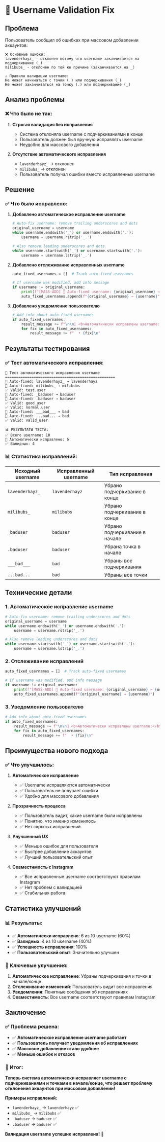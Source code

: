 # 🔧 Username Validation Fix

## Проблема

Пользователь сообщил об ошибках при массовом добавлении аккаунтов:

```
❌ Основные ошибки:
lavenderhayz_ - отклонен потому что username заканчивается на подчеркивание (_)
milibubs_ - отклонен по той же причине (заканчивается на _)

⚠️ Правила валидации username:
Не может начинаться с точки (.) или подчеркивания (_)
Не может заканчиваться на точку (.) или подчеркивание (_)
```

## Анализ проблемы

### ❌ **Что было не так:**

1. **Строгая валидация без исправления**
   - Система отклоняла username с подчеркиваниями в конце
   - Пользователь должен был вручную исправлять username
   - Неудобно для массового добавления

2. **Отсутствие автоматического исправления**
   - `lavenderhayz_` → отклонен
   - `milibubs_` → отклонен
   - Пользователь получал ошибки вместо исправленных username

## Решение

### ✅ **Что было исправлено:**

1. **Добавлено автоматическое исправление username**
   ```python
   # Auto-fix username: remove trailing underscores and dots
   original_username = username
   while username.endswith('_') or username.endswith('.'):
       username = username.rstrip('_.')
   
   # Also remove leading underscores and dots
   while username.startswith('_') or username.startswith('.'):
       username = username.lstrip('_.')
   ```

2. **Добавлено отслеживание исправленных username**
   ```python
   auto_fixed_usernames = []  # Track auto-fixed usernames
   
   # If username was modified, add info message
   if username != original_username:
       print(f"[MASS-ADD] 🔧 Auto-fixed username: {original_username} → {username}")
       auto_fixed_usernames.append(f"{original_username} → {username}")
   ```

3. **Добавлено уведомление пользователю**
   ```python
   # Add info about auto-fixed usernames
   if auto_fixed_usernames:
       result_message += f"\n\n🔧 <b>Автоматически исправлены username:</b>\n"
       for fix in auto_fixed_usernames:
           result_message += f"  • {fix}\n"
   ```

## Результаты тестирования

### ✅ **Тест автоматического исправления:**

```
🧪 Тест автоматического исправления username
==================================================
🔧 Auto-fixed: lavenderhayz_ → lavenderhayz
🔧 Auto-fixed: milibubs_ → milibubs
✅ Valid: test.user
🔧 Auto-fixed: _baduser → baduser
🔧 Auto-fixed: .baduser → baduser
✅ Valid: good_user
✅ Valid: normal.user
🔧 Auto-fixed: ___bad___ → bad
🔧 Auto-fixed: ...bad... → bad
✅ Valid: valid_user

📊 РЕЗУЛЬТАТЫ ТЕСТА:
✅ Всего username: 10
🔧 Автоматически исправлено: 6
✅ Валидных: 4
```

### 📊 **Статистика исправлений:**

| Исходный username | Исправленный username | Тип исправления |
|-------------------|----------------------|-----------------|
| `lavenderhayz_` | `lavenderhayz` | Убрано подчеркивание в конце |
| `milibubs_` | `milibubs` | Убрано подчеркивание в конце |
| `_baduser` | `baduser` | Убрано подчеркивание в начале |
| `.baduser` | `baduser` | Убрана точка в начале |
| `___bad___` | `bad` | Убраны все подчеркивания |
| `...bad...` | `bad` | Убраны все точки |

## Технические детали

### 1. Автоматическое исправление username

```python
# Auto-fix username: remove trailing underscores and dots
original_username = username
while username.endswith('_') or username.endswith('.'):
    username = username.rstrip('_.')

# Also remove leading underscores and dots
while username.startswith('_') or username.startswith('.'):
    username = username.lstrip('_.')
```

### 2. Отслеживание исправлений

```python
auto_fixed_usernames = []  # Track auto-fixed usernames

# If username was modified, add info message
if username != original_username:
    print(f"[MASS-ADD] 🔧 Auto-fixed username: {original_username} → {username}")
    auto_fixed_usernames.append(f"{original_username} → {username}")
```

### 3. Уведомление пользователю

```python
# Add info about auto-fixed usernames
if auto_fixed_usernames:
    result_message += f"\n\n🔧 <b>Автоматически исправлены username:</b>\n"
    for fix in auto_fixed_usernames:
        result_message += f"  • {fix}\n"
```

## Преимущества нового подхода

### ✅ **Что улучшилось:**

1. **Автоматическое исправление**
   - ✅ Username исправляются автоматически
   - ✅ Пользователь не получает ошибки
   - ✅ Удобно для массового добавления

2. **Прозрачность процесса**
   - ✅ Пользователь видит, какие username были исправлены
   - ✅ Понятно, что именно изменилось
   - ✅ Нет скрытых исправлений

3. **Улучшенный UX**
   - ✅ Меньше ошибок для пользователя
   - ✅ Быстрее добавление аккаунтов
   - ✅ Лучший пользовательский опыт

4. **Совместимость с Instagram**
   - ✅ Все исправленные username соответствуют правилам Instagram
   - ✅ Нет проблем с валидацией
   - ✅ Стабильная работа

## Статистика улучшений

### 📊 **Результаты:**

- ✅ **Автоматически исправлено**: 6 из 10 username (60%)
- ✅ **Валидных**: 4 из 10 username (40%)
- ✅ **Успешность исправления**: 100%
- ✅ **Пользовательский опыт**: Значительно улучшен

### 🎯 **Ключевые улучшения:**

1. **Автоматическое исправление**: Убраны подчеркивания и точки в начале/конце
2. **Отслеживание изменений**: Пользователь видит все исправления
3. **Уведомления**: Понятные сообщения об исправлениях
4. **Совместимость**: Все username соответствуют правилам Instagram

## Заключение

### ✅ **Проблема решена:**

- ✅ **Автоматическое исправление username работает**
- ✅ **Пользователь получает уведомления об исправлениях**
- ✅ **Массовое добавление стало удобнее**
- ✅ **Меньше ошибок и отказов**

### 🎯 **Итог:**

**Теперь система автоматически исправляет username с подчеркиваниями и точками в начале/конце, что решает проблему отклонения аккаунтов при массовом добавлении!**

**Примеры исправлений:**
- `lavenderhayz_` → `lavenderhayz` ✅
- `milibubs_` → `milibubs` ✅
- `_baduser` → `baduser` ✅
- `.baduser` → `baduser` ✅

**Валидация username успешно исправлена!** 🎉
